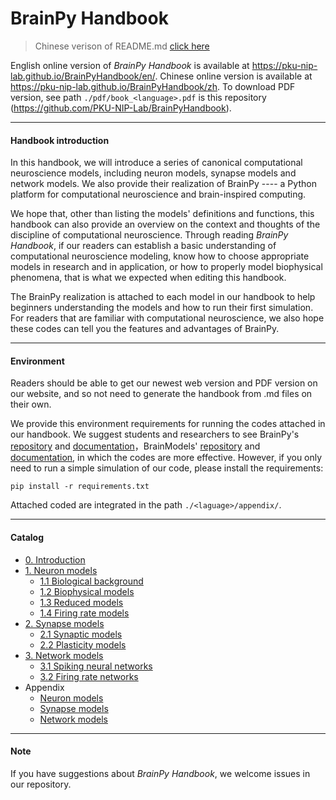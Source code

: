 # BrainPy Handbook

> Chinese verison of README.md [click here](README_zh.md)

English online version of *BrainPy Handbook* is available at https://pku-nip-lab.github.io/BrainPyHandbook/en/. Chinese online version is available at https://pku-nip-lab.github.io/BrainPyHandbook/zh. To download PDF version, see path `./pdf/book_<language>.pdf` is this repository (https://github.com/PKU-NIP-Lab/BrainPyHandbook).



------

#### Handbook introduction

In this handbook, we will introduce a series of canonical computational neuroscience models, including neuron models, synapse models and network models. We also provide their realization of BrainPy ---- a Python platform for computational neuroscience and brain-inspired computing.

We hope that, other than listing the models' definitions and functions, this handbook can also  provide an overview on the context and thoughts of the discipline of computational neuroscience. Through reading *BrainPy Handbook*, if our readers can establish a basic understanding of computational neuroscience modeling, know how to choose appropriate models in research and in application, or how to properly model biophysical phenomena, that is what we expected when editing this handbook.

The BrainPy realization is attached to each model in our handbook to help beginners understanding the models and how to run their first simulation. For readers that are familiar with computational neuroscience, we also hope these codes can tell you the features and advantages of BrainPy.



------

#### Environment

Readers should be able to get our newest web version and PDF version on our website, and so not need to generate the handbook from .md files on their own.

We provide this environment requirements for running the codes attached in our handbook. We suggest students and researchers to see BrainPy's [repository](https://github.com/PKU-NIP-Lab/BrainPy) and [documentation](https://brainpy.readthedocs.io/en/latest/)，BrainModels' [repository](https://github.com/PKU-NIP-Lab/BrainModels) and [documentation](https://brainmodels.readthedocs.io/en/latest/), in which the codes are more effective. However, if you only need to run a simple simulation of our code, please install the requirements:

```
pip install -r requirements.txt
```

Attached coded are integrated in the path `./<laguage>/appendix/`.



------

#### Catalog

* [0. Introduction](README.md)
* [1. Neuron models](neurons.md)
  * [1.1 Biological background](neurons/biological_background.md)
  * [1.2 Biophysical models](neurons/biophysical_models.md)
  * [1.3 Reduced models](neurons/reduced_models.md)
  * [1.4 Firing rate models](neurons/firing_rate_models.md)
* [2. Synapse models](synapses.md)
  * [2.1 Synaptic models](synapses/dynamics.md)
  * [2.2 Plasticity models](synapses/plasticity.md)
* [3. Network models](networks.md)
  * [3.1 Spiking neural networks](networks/spiking_neural_networks.md)
  * [3.2 Firing rate networks](networks/rate_models.md)
* Appendix
  * [Neuron models](appendix/neurons.md)
  * [Synapse models](appendix/synapses.md)
  * [Network models](appendix/networks.md)



------

#### Note

If you have suggestions about *BrainPy Handbook*, we welcome issues in our repository.